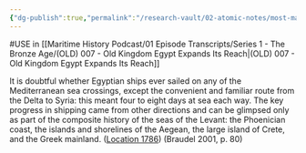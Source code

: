 ```yaml
---
{"dg-publish":true,"permalink":"/research-vault/02-atomic-notes/most-maritime-innovation-was-driven-by-levantine-merchants/"}
---
```


#USE in [[Maritime History Podcast/01 Episode Transcripts/Series 1 - The Bronze Age/(OLD) 007 - Old Kingdom Egypt Expands Its Reach\|(OLD) 007 - Old Kingdom Egypt Expands Its Reach]]

It is doubtful whether Egyptian ships ever sailed on any of the Mediterranean sea crossings, except the convenient and familiar route from the Delta to Syria: this meant four to eight days at sea each way. The key progress in shipping came from other directions and can be glimpsed only as part of the composite history of the seas of the Levant: the Phoenician coast, the islands and shorelines of the Aegean, the large island of Crete, and the Greek mainland. ([Location 1786](https://readwise.io/to_kindle?action=open&asin=B004FEFSCC&location=1786)) (Braudel 2001, p. 80)